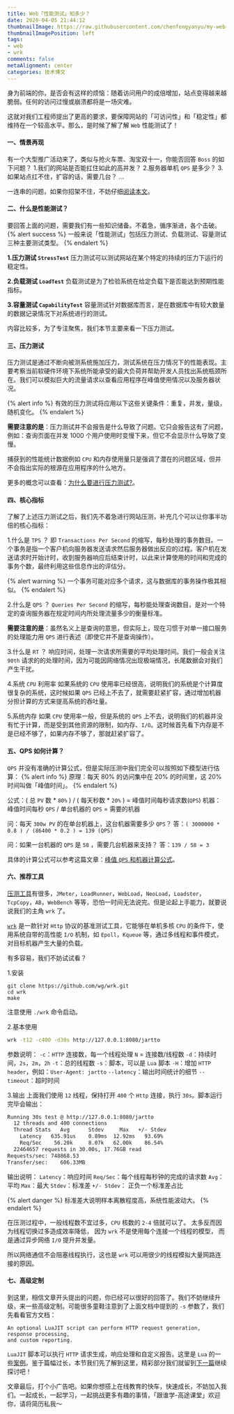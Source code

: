 ```yaml
---
title: Web「性能测试」知多少？
date: 2020-04-05 21:44:12
thumbnailImage: https://raw.githubusercontent.com/chenfengyanyu/my-web-accumulation/master/images/logo/wrk.png
thumbnailImagePosition: left
tags: 
- web
- wrk
comments: false
metaAlignment: center
categories: 技术博文
---
```

身为前端的你，是否会有这样的烦恼：随着访问用户的成倍增加，站点变得越来越脆弱。任何的访问过慢或崩溃都将是一场灾难。
<!-- more -->
这就对我们工程师提出了更高的要求，要保障网站的「可访问性」和「稳定性」都维持在一个较高水平。那么，是时候了解了解 `Web` 性能测试了！

#### 一、情景再现
有一个大型推广活动来了，类似与抢火车票、淘宝双十一，你能否回答 `Boss` 的如下问题？
1.我们的网站是否能扛住如此的高并发？
2.服务器单机 `QPS` 是多少？
3.如果站点扛不住，扩容的话，需要几台？
...

一连串的问题，如果你招架不住，不妨仔细[阅读本文](http://jartto.wang/2020/04/05/about-wrk/)。

#### 二、什么是性能测试？
要回答上面的问题，需要我们有一些知识储备。不着急，循序渐进，各个击破。
{% alert success %}
一般来说「性能测试」包括压力测试、负载测试、容量测试三种主要测试类型。
{% endalert %}

**1.压力测试 `StressTest`**
压力测试可以测试网站在某个特定的持续的压力下运行的稳定性。

**2.负载测试 `LoadTest`**
负载测试是为了检验系统在给定负载下是否能达到预期性能指标。

**3.容量测试 `CapabilityTest`**
容量测试针对数据库而言，是在数据库中有较大数量的数据记录情况下对系统进行的测试。

内容比较多，为了专注聚焦，我们本节主要来看一下压力测试。

#### 三、压力测试
压力测试是通过不断向被测系统施加压力，测试系统在压力情况下的性能表现。主要考察当前软硬件环境下系统所能承受的最大负荷并帮助开发人员找出系统瓶颈所在。我们可以模拟巨大的流量请求以查看应用程序在峰值使用情况以及服务器状况。

{% alert info %}
有效的压力测试将应用以下这些关键条件：重复，并发，量级，随机变化。
{% endalert %}

**需要注意的是**：压力测试并不会报告是什么导致了问题。它只会报告这有了问题，例如：查询页面在并发 1000 个用户使用时变慢下来，但它不会显示什么导致了变慢。

捕获到的性能统计数据例如 `CPU` 和内存使用量只是强调了潜在的问题区域，但并不会指出实际的根源在应用程序的什么地方。

更多的概念可以查看：[为什么要进行压力测试?](https://blog.csdn.net/weixin_40296254/article/details/80247111)。

#### 四、核心指标
了解了上述压力测试之后，我们先不着急进行网站压测，补充几个可以让你事半功倍的核心指标：

1.什么是 `TPS` ？
即 `Transactions Per Second` 的缩写，每秒处理的事务数目。一个事务是指一个客户机向服务器发送请求然后服务器做出反应的过程。客户机在发送请求时开始计时，收到服务器响应后结束计时，以此来计算使用的时间和完成的事务个数，最终利用这些信息作出的评估分。

{% alert warning %}
一个事务可能对应多个请求，这与数据库的事务操作极其相似。
{% endalert %}

2.什么是 `QPS` ？
`Queries Per Second` 的缩写，每秒能处理查询数目，是对一个特定的查询服务器在规定时间内所处理流量多少的衡量标准。

**需要注意的是**：虽然名义上是查询的意思，但实际上，现在习惯于对单一接口服务的处理能力用 `QPS` 进行表述（即使它并不是查询操作）。

3.什么是 `RT` ？
响应时间，处理一次请求所需要的平均处理时间。我们一般会关注 `90th` 请求的的处理时间，因为可能因网络情况出现极端情况，长尾数据会对我们产生干扰。

4.系统 `CPU` 利用率
如果系统的 `CPU` 使用率已经很高，说明我们的系统是个计算度很复杂的系统，这时候如果 `QPS` 已经上不去了，就需要赶紧扩容，通过增加机器分担计算的方式来提高系统的吞吐量。

5.系统内存
如果 `CPU` 使用率一般，但是系统的 `QPS` 上不去，说明我们的机器并没有忙于计算，而是受到其他资源的限制，如内存、`I/O`。这时候首先看下内存是不是已经不够了，如果内存不够了，那就赶紧扩容了。

#### 五、QPS 如何计算？
`QPS` 并没有准确的计算公式，但是实际压测中我们完全可以按照如下模型进行估算：
{% alert info %}
原理：每天 80% 的访问集中在 20% 的时间里，这 20% 时间叫做「峰值时间」。
{% endalert %}

公式：( 总 `PV` 数 * `80%` ) / ( 每天秒数 * `20%` ) = 峰值时间每秒请求数(`QPS`)
机器：峰值时间每秒 `QPS` / 单台机器的 `QPS` = 需要的机器

问：每天 `300w PV` 的在单台机器上，这台机器需要多少 `QPS`？
答：`( 3000000 * 0.8 ) / (86400 * 0.2 ) = 139 (QPS)`

问：如果一台机器的 `QPS` 是 `58` ，需要几台机器来支持？
答：`139 / 58 = 3`

具体的计算公式可以参考这篇文章：[峰值 `QPS` 和机器计算公式](#)。

#### 六、推荐工具
[压测工具](https://www.zhihu.com/question/21861449)有很多，`JMeter`，`LoadRunner`，`WebLoad`，`NeoLoad`，`Loadster`，`TcpCopy`，`AB`，`WebBench` 等等，恐怕一时间无法说完。但是论起上手能力，就要说说我们的主角 `wrk` 了。

[`wrk`](https://github.com/wg/wrk) 是一款针对 `Http` 协议的基准测试工具，它能够在单机多核 `CPU` 的条件下，使用系统自带的高性能 `I/O` 机制，如 `Epoll`，`Kqueue` 等，通过多线程和事件模式，对目标机器产生大量的负载。

有多容易，我们不妨试试看？

1.安装
```
git clone https://github.com/wg/wrk.git  
cd wrk  
make
```
注意使用 `./wrk` 命令启动。

2.基本使用
```bash
wrk -t12 -c400 -d30s http://127.0.0.1:8080/jartto
```
参数说明：
`-c`：`HTTP` 连接数，每一个线程处理 `N` = 连接数/线程数
`-d`：持续时间，`2s`，`2m`，`2h`
`-t`：总的线程数
`-s`：脚本，可以是 `Lua` 脚本
`-H`：增加 `HTTP header`，例如：`User-Agent: jartto`
`--latency`：输出时间统计的细节
`--timeout`：超时时间

3.输出
上面我们使用 `12` 线程，保持打开 `400` 个 `Http` 连接，执行 `30s`。脚本运行完毕会输出：
```bash
Running 30s test @ http://127.0.0.1:8080/jartto
  12 threads and 400 connections
  Thread Stats   Avg      Stdev     Max   +/- Stdev
    Latency   635.91us    0.89ms  12.92ms   93.69%
    Req/Sec    56.20k     8.07k   62.00k    86.54%
  22464657 requests in 30.00s, 17.76GB read
Requests/sec: 748868.53
Transfer/sec:    606.33MB
```
输出说明：
`Latency`：响应时间
`Req/Sec`：每个线程每秒钟的完成的请求数
`Avg`：平均
`Max`：最大
`Stdev`：标准差
`+/- Stdev`： 正负一个标准差占比

{% alert danger %}
标准差大说明样本离散程度高，系统性能波动大。
{% endalert %}

在压测过程中，一般线程数不宜过多，`CPU` 核数的 `2-4` 倍就可以了。 太多反而因为线程切换过多造成效率降低， 因为 `wrk` 不是使用每个连接一个线程的模型， 而是通过异步网络 `I/O` 提升并发量。

所以网络通信不会阻塞线程执行，这也是 `wrk` 可以用很少的线程模拟大量网路连接的原因。

#### 七、高级定制
到这里，相信文章开头提出的问题，你已经可以很好的回答了。我们不妨继续升级，来一些高级定制。可能很多童鞋注意到了上面文档中提到的 `-s` 参数了，我们先看看官方文档：
```
An optional LuaJIT script can perform HTTP request generation, response processing, 
and custom reporting.
```
`LuaJIT` 脚本可以执行 `HTTP` 请求生成，响应处理和自定义报告。这里是 `Lua` 的一些[案例](https://github.com/wg/wrk/tree/master/scripts)。鉴于篇幅过长，本节我们先了解到这里，精彩部分我们就留到[下一篇](#)继续探讨吧！

文章最后，打个小广告吧。如果你想搭上在线教育的快车，快速成长，不妨加入我们。一起成长，一起学习，一起挑战更多有趣的事情，「跟谁学-高途课堂」欢迎你，请将简历私我～

<!-- `wrk` 中执行 `HTTP` 请求的时候，调用 `Lua` 分为 `3` 个阶段，`setup`，`running`，`done`，每个 `wrk` 线程中都有独立的脚本环境。 -->







